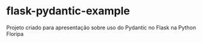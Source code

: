 # flask-pydantic-example
Projeto criado para apresentação sobre uso do Pydantic no Flask na Python Floripa 
